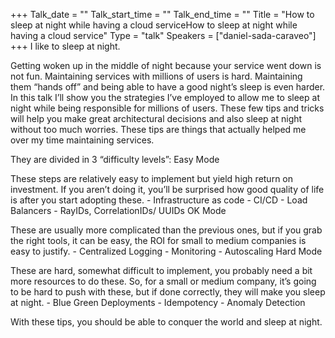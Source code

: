+++
Talk_date = ""
Talk_start_time = ""
Talk_end_time = ""
Title = "How to sleep at night while having a cloud serviceHow to sleep at night while having a cloud service"
Type = "talk"
Speakers = ["daniel-sada-caraveo"]
+++
I like to sleep at night.

Getting woken up in the middle of night because your service went down is not fun. Maintaining services with millions of users is hard. Maintaining them “hands off” and being able to have a good night’s sleep is even harder. In this talk I’ll show you the strategies I’ve employed to allow me to sleep at night while being responsible for millions of users. These few tips and tricks will help you make great architectural decisions and also sleep at night without too much worries. These tips are things that actually helped me over my time maintaining services.

They are divided in 3 “difficulty levels”:
Easy Mode

These steps are relatively easy to implement but yield high return on investment. If you aren’t doing it, you’ll be surprised how good quality of life is after you start adopting these. - Infrastructure as code - CI/CD - Load Balancers - RayIDs, CorrelationIDs/ UUIDs
OK Mode

These are usually more complicated than the previous ones, but if you grab the right tools, it can be easy, the ROI for small to medium companies is easy to justify. - Centralized Logging - Monitoring - Autoscaling
Hard Mode

These are hard, somewhat difficult to implement, you probably need a bit more resources to do these. So, for a small or medium company, it’s going to be hard to push with these, but if done correctly, they will make you sleep at night. - Blue Green Deployments - Idempotency - Anomaly Detection

With these tips, you should be able to conquer the world and sleep at night.


